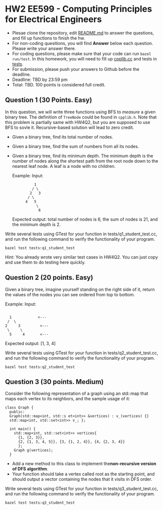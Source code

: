 
# HW2 EE599 - Computing Principles for Electrical Engineers

- Plesae clone the repository, edit [README.md](README.md) to answer the questions, and fill up functions to finish the hw.
- For non-coding quesitions, you will find **Answer** below each question. Please write your answer there.
- For coding questions, please make sure that your code can run ```bazel run/test```. In this homework, you will need to fill up [cpplib.cc](src/lib/cpplib.cc) and tests in [tests](tests).
- For submission, please push your answers to Github before the deadline.
- Deadline: TBD by 23:59 pm
- Total: TBD. 100 points is considered full credit.

## Question 1 (30 Points. Easy)
In this question, we will write three functions using BFS to *measure* a given binary tree. The definition of ```TreeNode``` could be found in ```cpplib.h```. Note that this problem is partially same with HW4Q2, but you are supposed to use BFS to sovle it. Recursive-based solution will lead to zero credit.
- Given a binary tree, find its total number of nodes.
- Given a binary tree, find the sum of numbers from all its nodes.
- Given a binary tree, find its minimum depth. The minimum depth is the number of nodes along the shortest path from the root node down to the nearest leaf node. A leaf is a node with no children.

  Example: 
  Input: 
  ```
            1
           / \
          2   3
         / \ 
        4   5
             \ 
              6
  ```
  Expected output: total number of nodes is 6, the sum of nodes is 21, and the minimum depth is 2.

Write several tests using GTest for your function in tests/q1_student_test.cc, and run the following command to verify the functionality of your program.
```
bazel test tests:q1_student_test
```

Hint: You already wrote very similar test cases in HW4Q2. You can just copy and use them to do testing here quickly.

## Question 2 (20 points. Easy)
Given a binary tree, imagine yourself standing on the right side of it, return the values of the nodes you can see ordered from top to bottom.

  Example:
  Input:
  ```

    1            <---
   /  \
  2     3         <---
   \     \
    5     4       <---
  ```
  Expected output: [1, 3, 4]

Write several tests using GTest for your function in tests/q2_student_test.cc, and run the following command to verify the functionality of your program.
```
bazel test tests:q2_student_test
```

## Question 3 (30 points. Medium)
Consider the following representation of a graph using an std::map that maps each vertex to its neighbors, and the sample usage of it:
```
class​ ​Graph​ { 
  public:
​  Graph​(std::​map​<​int​, std::s​ et​<​int​>> ​&​vertices​) : v_(vertices) {}
  std::map<​int​, std::set<​int​>> v_; };

  int​ ​main​() {
    std::map<​int​, std::set<​int​>> vertices{
      {​1​, {​2​, ​3​}},
      {​2​, {​1​, ​3​, ​4​, ​5​}}, {​3​, {​1​, ​2​, ​4​}}, {​4​, {​2​, 3, ​4​}}
      };
    Graph ​g​(vertices); 
  }
```
- Add a new method to this class to implement the **​non-recursive version​ of D​FS algorithm**.
- Your function should take a vertex called root as the starting point, and should output a vector containing the nodes that it visits in DFS order.

Write several tests using GTest for your function in tests/q3_student_test.cc, and run the following command to verify the functionality of your program.
```
bazel test tests:q3_student_test
```